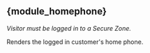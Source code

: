 ## {module_homephone}

*Visitor must be logged in to a Secure Zone.* 

Renders the logged in customer's home phone.
